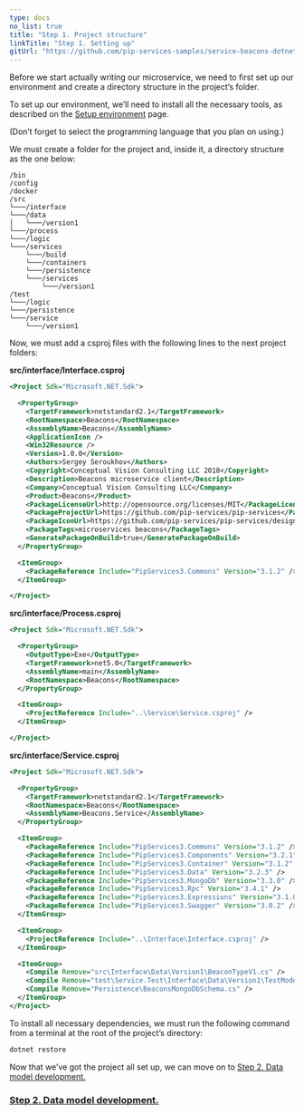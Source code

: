 ```yaml
---
type: docs
no_list: true
title: "Step 1. Project structure"
linkTitle: "Step 1. Setting up" 
gitUrl: "https://github.com/pip-services-samples/service-beacons-dotnet"
---
```


Before we start actually writing our microservice, we need to first set up our environment and create a directory structure in the project’s folder.

To set up our environment, we’ll need to install all the necessary tools, as described on the [Setup environment](../../../getting_started/setup_environment) page.

(Don’t forget to select the programming language that you plan on using.)

We must create a folder for the project and, inside it, a directory structure as the one below:

```
/bin
/config
/docker
/src
└───/interface
└───/data
│   └───/version1
└───/process
└───/logic
└───/services
    └───/build
    └───/containers
    └───/persistence
    └───/services
        └───/version1
/test
└───/logic
└───/persistence
└───/service
    └───/version1

```

Now, we must add a csproj files with the following lines to the next project folders:

**src/interface/Interface.csproj**

```xml
<Project Sdk="Microsoft.NET.Sdk">

  <PropertyGroup>
    <TargetFramework>netstandard2.1</TargetFramework>
    <RootNamespace>Beacons</RootNamespace>
    <AssemblyName>Beacons</AssemblyName>
    <ApplicationIcon />
    <Win32Resource />
    <Version>1.0.0</Version>
    <Authors>Sergey Seroukhov</Authors>
    <Copyright>Conceptual Vision Consulting LLC 2018</Copyright>
    <Description>Beacons microservice client</Description>
    <Company>Conceptual Vision Consulting LLC</Company>
    <Product>Beacons</Product>
    <PackageLicenseUrl>http://opensource.org/licenses/MIT</PackageLicenseUrl>
    <PackageProjectUrl>https://github.com/pip-services/pip-services</PackageProjectUrl>
    <PackageIconUrl>https://github.com/pip-services/pip-services/design/Logo.png</PackageIconUrl>
    <PackageTags>microservices beacons</PackageTags>
    <GeneratePackageOnBuild>true</GeneratePackageOnBuild>
  </PropertyGroup>

  <ItemGroup>
    <PackageReference Include="PipServices3.Commons" Version="3.1.2" />
  </ItemGroup>

</Project>

```

**src/interface/Process.csproj**

```xml
<Project Sdk="Microsoft.NET.Sdk">

  <PropertyGroup>
    <OutputType>Exe</OutputType>
    <TargetFramework>net5.0</TargetFramework>
    <AssemblyName>main</AssemblyName>
    <RootNamespace>Beacons</RootNamespace>
  </PropertyGroup>

  <ItemGroup>
    <ProjectReference Include="..\Service\Service.csproj" />
  </ItemGroup>

</Project>

```

**src/interface/Service.csproj**
```xml
<Project Sdk="Microsoft.NET.Sdk">

  <PropertyGroup>
    <TargetFramework>netstandard2.1</TargetFramework>
    <RootNamespace>Beacons</RootNamespace>
    <AssemblyName>Beacons.Service</AssemblyName>
  </PropertyGroup>

  <ItemGroup>
    <PackageReference Include="PipServices3.Commons" Version="3.1.2" />
    <PackageReference Include="PipServices3.Components" Version="3.2.1" />
    <PackageReference Include="PipServices3.Container" Version="3.1.2" />
    <PackageReference Include="PipServices3.Data" Version="3.2.3" />
    <PackageReference Include="PipServices3.MongoDb" Version="3.3.0" />
    <PackageReference Include="PipServices3.Rpc" Version="3.4.1" />
    <PackageReference Include="PipServices3.Expressions" Version="3.1.0" />
    <PackageReference Include="PipServices3.Swagger" Version="3.0.2" />
  </ItemGroup>

  <ItemGroup>
    <ProjectReference Include="..\Interface\Interface.csproj" />
  </ItemGroup>

  <ItemGroup>
    <Compile Remove="src\Interface\Data\Version1\BeaconTypeV1.cs" />
    <Compile Remove="test\Service.Test\Interface\Data\Version1\TestModel.cs" />
    <Compile Remove="Persistence\BeaconsMongoDbSchema.cs" />
  </ItemGroup>
</Project>

```

To install all necessary dependencies, we must run the following command from a terminal at the root of the project’s directory:

```bash
dotnet restore
```

Now that we’ve got the project all set up, we can move on to [Step 2. Data model development.](../step2)

<span class="hide-title-link">

### [Step 2. Data model development.](../step2)

</span>
